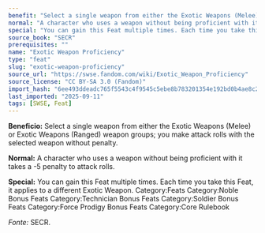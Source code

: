 ```yaml
---
benefit: "Select a single weapon from either the Exotic Weapons (Melee) or Exotic Weapons (Ranged) weapon groups; you make attack rolls with the selected weapon without penalty."
normal: "A character who uses a weapon without being proficient with it takes a -5 penalty to attack rolls."
special: "You can gain this Feat multiple times. Each time you take this Feat, it applies to a different Exotic Weapon. Category:Feats Category:Noble Bonus Feats Category:Technician Bonus Feats Category:Soldier Bonus Feats Category:Force Prodigy Bonus Feats Category:Core Rulebook"
source_book: "SECR"
prerequisites: ""
name: "Exotic Weapon Proficiency"
type: "feat"
slug: "exotic-weapon-proficiency"
source_url: "https://swse.fandom.com/wiki/Exotic_Weapon_Proficiency"
source_license: "CC BY-SA 3.0 (Fandom)"
import_hash: "6ee493ddeadc765f5543c4f9545c5ebe8b783201354e192bd0b4ae8c2767863d"
last_imported: "2025-09-11"
tags: [SWSE, Feat]
---
```

**Beneficio:** Select a single weapon from either the Exotic Weapons (Melee) or Exotic Weapons (Ranged) weapon groups; you make attack rolls with the selected weapon without penalty.

**Normal:** A character who uses a weapon without being proficient with it takes a -5 penalty to attack rolls.

**Special:** You can gain this Feat multiple times. Each time you take this Feat, it applies to a different Exotic Weapon. Category:Feats Category:Noble Bonus Feats Category:Technician Bonus Feats Category:Soldier Bonus Feats Category:Force Prodigy Bonus Feats Category:Core Rulebook

*Fonte:* SECR.